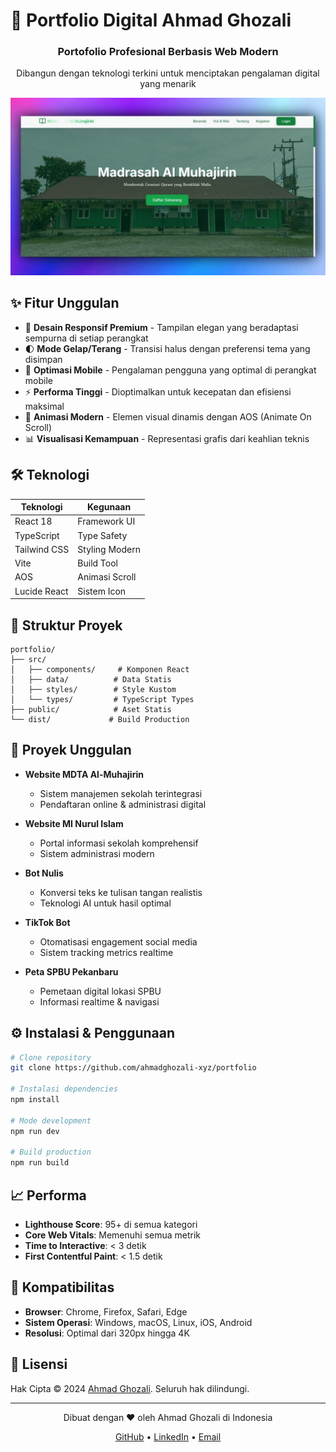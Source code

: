 # 🌟 Portfolio Digital Ahmad Ghozali

<div align="center">
  <h3>Portofolio Profesional Berbasis Web Modern</h3>
  <p>Dibangun dengan teknologi terkini untuk menciptakan pengalaman digital yang menarik</p>
</div>

![Portfolio Preview](https://raw.githubusercontent.com/ahmadghozali-xyz/Draw.io/refs/heads/main/Portfolio/P1.jpg)

## ✨ Fitur Unggulan

- 🎨 **Desain Responsif Premium** - Tampilan elegan yang beradaptasi sempurna di setiap perangkat
- 🌓 **Mode Gelap/Terang** - Transisi halus dengan preferensi tema yang disimpan
- 📱 **Optimasi Mobile** - Pengalaman pengguna yang optimal di perangkat mobile
- ⚡ **Performa Tinggi** - Dioptimalkan untuk kecepatan dan efisiensi maksimal
- 🔄 **Animasi Modern** - Elemen visual dinamis dengan AOS (Animate On Scroll)
- 📊 **Visualisasi Kemampuan** - Representasi grafis dari keahlian teknis

## 🛠️ Teknologi

<div align="center">

| Teknologi | Kegunaan |
|-----------|----------|
| React 18 | Framework UI |
| TypeScript | Type Safety |
| Tailwind CSS | Styling Modern |
| Vite | Build Tool |
| AOS | Animasi Scroll |
| Lucide React | Sistem Icon |

</div>

## 📂 Struktur Proyek

```
portfolio/
├── src/
│   ├── components/     # Komponen React
│   ├── data/          # Data Statis
│   ├── styles/        # Style Kustom
│   └── types/         # TypeScript Types
├── public/            # Aset Statis
└── dist/             # Build Production
```

## 🚀 Proyek Unggulan

- **Website MDTA Al-Muhajirin**
  - Sistem manajemen sekolah terintegrasi
  - Pendaftaran online & administrasi digital
  
- **Website MI Nurul Islam**
  - Portal informasi sekolah komprehensif
  - Sistem administrasi modern

- **Bot Nulis**
  - Konversi teks ke tulisan tangan realistis
  - Teknologi AI untuk hasil optimal

- **TikTok Bot**
  - Otomatisasi engagement social media
  - Sistem tracking metrics realtime

- **Peta SPBU Pekanbaru**
  - Pemetaan digital lokasi SPBU
  - Informasi realtime & navigasi

## ⚙️ Instalasi & Penggunaan

```bash
# Clone repository
git clone https://github.com/ahmadghozali-xyz/portfolio

# Instalasi dependencies
npm install

# Mode development
npm run dev

# Build production
npm run build
```

## 📈 Performa

- **Lighthouse Score**: 95+ di semua kategori
- **Core Web Vitals**: Memenuhi semua metrik
- **Time to Interactive**: < 3 detik
- **First Contentful Paint**: < 1.5 detik

## 📱 Kompatibilitas

- **Browser**: Chrome, Firefox, Safari, Edge
- **Sistem Operasi**: Windows, macOS, Linux, iOS, Android
- **Resolusi**: Optimal dari 320px hingga 4K

## 📄 Lisensi

Hak Cipta © 2024 [Ahmad Ghozali](https://github.com/ahmadghozali-xyz). Seluruh hak dilindungi.

---

<div align="center">
  <p>Dibuat dengan ❤️ oleh Ahmad Ghozali di Indonesia</p>
  <p>
    <a href="https://github.com/ahmadghozali-xyz">GitHub</a> •
    <a href="https://www.linkedin.com/in/ahmadghozali-xyz/">LinkedIn</a> •
    <a href="mailto:ahmadghozali.xyz@gmail.com">Email</a>
  </p>
</div>
